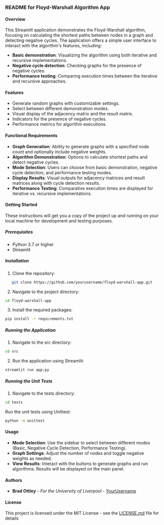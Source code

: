 ### README for Floyd-Warshall Algorithm App

#### Overview
This Streamlit application demonstrates the Floyd-Warshall algorithm, focusing on calculating the shortest paths between nodes in a graph and detecting negative cycles. The application offers a simple user interface to interact with the algorithm's features, including:

- **Basic demonstration**: Visualizing the algorithm using both iterative and recursive implementations.
- **Negative cycle detection**: Checking graphs for the presence of negative cycles.
- **Performance testing**: Comparing execution times between the iterative and recursive approaches.

#### Features
- Generate random graphs with customizable settings.
- Select between different demonstration modes.
- Visual display of the adjacency matrix and the result matrix.
- Indicators for the presence of negative cycles.
- Performance metrics for algorithm executions.

#### Functional Requirements
- **Graph Generation**: Ability to generate graphs with a specified node count and optionally include negative weights.
- **Algorithm Demonstration**: Options to calculate shortest paths and detect negative cycles.
- **Mode Selection**: Users can choose from basic demonstration, negative cycle detection, and performance testing modes.
- **Display Results**: Visual outputs for adjacency matrices and result matrices along with cycle detection results.
- **Performance Testing**: Comparative execution times are displayed for iterative vs. recursive implementations.

#### Getting Started
These instructions will get you a copy of the project up and running on your local machine for development and testing purposes.

##### Prerequisites
- Python 3.7 or higher
- Streamlit

##### Installation
1. Clone the repository:
```bash
   git clone https://github.com/yourusername/floyd-warshall-app.git
```
2. Navigate to the project directory:
```bash
cd floyd-warshall-app
```
3. Install the required packages:
```bash
pip install -r requirements.txt
```

##### Running the Application
1. Navigate to the src directory:
```bash
cd src
```
2. Run the application using Streamlit:
```bash
streamlit run app.py
```

##### Running the Unit Tests
1. Navigate to the tests directory:
```bash
cd tests
```
Run the unit tests using Unittest:
```bash
python -m unittest
```

#### Usage
- **Mode Selection**: Use the sidebar to select between different modes (Basic, Negative Cycle Detection, Performance Testing).
- **Graph Settings**: Adjust the number of nodes and toggle negative weights as needed.
- **View Results**: Interact with the buttons to generate graphs and run algorithms. Results will be displayed on the main panel.

#### Authors
- **Brad Ottley** - *For the University of Liverpool* - [YourUsername](https://github.com/yourusername)

#### License
This project is licensed under the MIT License - see the [LICENSE.md](https://github.com/yourusername/floyd-warshall-app/docs/LICENSE.md) file for details